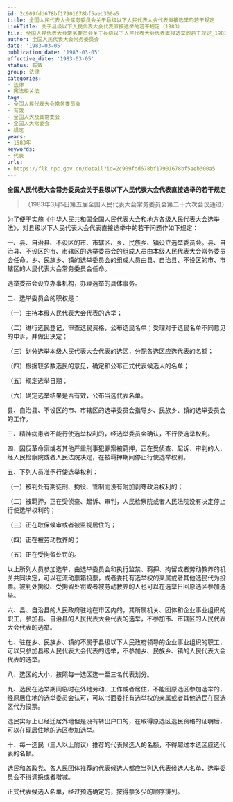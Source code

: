 ```yaml
---
id: 2c909fdd678bf17901678bf5aeb300a5
title: 全国人民代表大会常务委员会关于县级以下人民代表大会代表直接选举的若干规定
LinkTitle: 关于县级以下人民代表大会代表直接选举的若干规定（1983）
file: 全国人民代表大会常务委员会关于县级以下人民代表大会代表直接选举的若干规定_19830305_2c909fdd678bf17901678bf5aeb300a5.docx
author: 全国人民代表大会常务委员会
date: '1983-03-05'
publication_date: '1983-03-05'
effective_date: '1983-03-05'
status: 有效
group: 法律
categories:
- 法律
- 宪法相关法
tags:
- 全国人民代表大会常务委员会
- 有效
- 全国人大及其常委会
- 全国人大常委会
- 规定
years:
- 1983年
keywords:
- 代表
urls:
- https://flk.npc.gov.cn/detail?id=2c909fdd678bf17901678bf5aeb300a5
---
```


**全国人民代表大会常务委员会关于县级以下人民代表大会代表直接选举的若干规定**

> （1983年3月5日第五届全国人民代表大会常务委员会第二十六次会议通过）

为了便于实施《中华人民共和国全国人民代表大会和地方各级人民代表大会选举法》，对县级以下人民代表大会代表直接选举中的若干问题作如下规定：

一、县、自治县、不设区的市、市辖区、乡、民族乡、镇设立选举委员会。县、自治县、不设区的市、市辖区的选举委员会的组成人员由本级人民代表大会常务委员会任命。乡、民族乡、镇的选举委员会的组成人员由县、自治县、不设区的市、市辖区的人民代表大会常务委员会任命。

选举委员会设立办事机构，办理选举的具体事务。

二、选举委员会的职权是：

（一）主持本级人民代表大会代表的选举；

（二）进行选民登记，审查选民资格，公布选民名单；受理对于选民名单不同意见的申诉，并做出决定；

（三）划分选举本级人民代表大会代表的选区，分配各选区应选代表的名额；

（四）根据较多数选民的意见，确定和公布正式代表候选人的名单；

（五）规定选举日期；

（六）确定选举结果是否有效，公布当选代表名单。

县、自治县、不设区的市、市辖区的选举委员会指导乡、民族乡、镇的选举委员会的工作。

三、精神病患者不能行使选举权利的，经选举委员会确认，不行使选举权利。

四、因反革命案或者其他严重刑事犯罪案被羁押，正在受侦查、起诉、审判的人，经人民检察院或者人民法院决定，在被羁押期间停止行使选举权利。

五、下列人员准予行使选举权利：

（一）被判处有期徒刑、拘役、管制而没有附加剥夺政治权利的；

（二）被羁押，正在受侦查、起诉、审判，人民检察院或者人民法院没有决定停止行使选举权利的；

（三）正在取保候审或者被监视居住的；

（四）正在被劳动教养的；

（五）正在受拘留处罚的。

以上所列人员参加选举，由选举委员会和执行监禁、羁押、拘留或者劳动教养的机关共同决定，可以在流动票箱投票，或者委托有选举权的亲属或者其他选民代为投票。被判处拘役、受拘留处罚或者被劳动教养的人也可以在选举日回原选区参加选举。

六、县、自治县的人民政府驻地在市区内的，其所属机关、团体和企业事业组织的职工，参加县、自治县的人民代表大会代表的选举，不参加市、市辖区的人民代表大会代表的选举。

七、驻在乡、民族乡、镇的不属于县级以下人民政府领导的企业事业组织的职工，可以只参加县级人民代表大会代表的选举，不参加乡、民族乡、镇的人民代表大会代表的选举。

八、选区的大小，按照每一选区选一至三名代表划分。

九、选民在选举期间临时在外地劳动、工作或者居住，不能回原选区参加选举的，经原居住地的选举委员会认可，可以书面委托有选举权的亲属或者其他选民在原选区代为投票。

选民实际上已经迁居外地但是没有转出户口的，在取得原选区选民资格的证明后，可以在现居住地的选区参加选举。

十、每一选民（三人以上附议）推荐的代表候选人的名额，不得超过本选区应选代表的名额。

选民和各政党、各人民团体推荐的代表候选人都应当列入代表候选人名单，选举委员会不得调换或者增减。

正式代表候选人名单，经过预选确定的，按得票多少的顺序排列。
